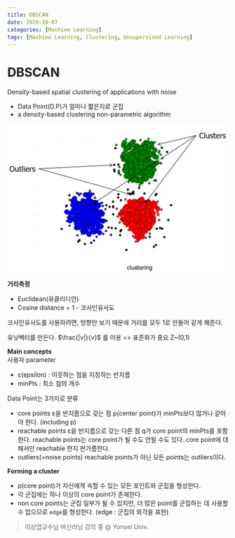 ```yaml
---
title: DBSCAN
date: 2020-10-07
categories: [Machine Learning]
tags: [Machine Learning, Clustering, Unsupervised Learning]
---
```


# DBSCAN
Density-based spatial clustering of applications with noise
- Data Point(D.P)가 얼마나 짧은지로 군집
- a density-based clustering non-parametric algorithm


![](https://github.com/alias-son/alias-son.github.io/blob/main/assets/images/posts/DBSCAN/dbscan_img_1.png)

**거리측정**
- Euclidean(유클리디안)
- Cosine distance = 1 - 코사인유사도

코사인유사도를 사용하려면, 방향만 보기 때문에 거리를 모두 1로 만들어 같게 해준다.

유닛벡터를 만든다. $\frac{|v|}{v}$ 를 이용 => 표준화가 중요 Z~(0,1)

**Main concepts**  
사용자 parameter
- ε(epsilon) : 이웃하는 점을 지정하는 반지름
- minPts : 최소 점의 개수

Data Point는 3가지로 분류
- core points
ε을 반지름으로 갖는 점 p(center point)가 minPts보다 많거나 같아야 한다. (including p)
- reachable points
ε을 반지름으로 갖는 다른 점 q가 core point의 minPts를 포함한다.
reachable points는 core point가 될 수도 안될 수도 있다.
core point에 대해서만 reachable 한지 판가름한다.
- outliers(=noise points)
reachable points가 아닌 모든 points는 outliers이다.

**Forming a cluster**

- p(core point)가 자신에게 속할 수 있는 모든 포인트와 군집을 형성한다.
- 각 군집에는 하나 이상의 core point가 존재한다.
- non core points는 군집 일부가 될 수 있지만, 더 많은 point를 군집하는 데 사용할 수 없으므로 `edge`를 형성한다. (edge : 군집의 외각을 표현)


> 이상엽교수님 머신러닝 강의 중 @ Yonsei Univ.
